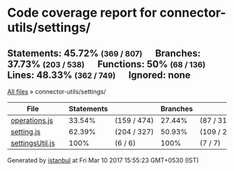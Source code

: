 <!doctype html>
<html lang="en">
<head>
    <title>Code coverage report for connector-utils/settings/</title>
    <meta charset="utf-8">
    <link rel="stylesheet" href="../../prettify.css">
    <link rel="stylesheet" href="../../base.css">
    <style type='text/css'>
        div.coverage-summary .sorter {
            background-image: url(../../sort-arrow-sprite.png);
        }
    </style>
</head>
<body>
<div class="header low">
    <h1>Code coverage report for <span class="entity">connector-utils/settings/</span></h1>
    <h2>
        Statements: <span class="metric">45.72% <small>(369 / 807)</small></span> &nbsp;&nbsp;&nbsp;&nbsp;
        Branches: <span class="metric">37.73% <small>(203 / 538)</small></span> &nbsp;&nbsp;&nbsp;&nbsp;
        Functions: <span class="metric">50% <small>(68 / 136)</small></span> &nbsp;&nbsp;&nbsp;&nbsp;
        Lines: <span class="metric">48.33% <small>(362 / 749)</small></span> &nbsp;&nbsp;&nbsp;&nbsp;
        Ignored: <span class="metric"><span class="ignore-none">none</span></span> &nbsp;&nbsp;&nbsp;&nbsp;
    </h2>
    <div class="path"><a href="../../index.html">All files</a> &#187; connector-utils/settings/</div>
</div>
<div class="body">
<div class="coverage-summary">
<table>
<thead>
<tr>
   <th data-col="file" data-fmt="html" data-html="true" class="file">File</th>
   <th data-col="pic" data-type="number" data-fmt="html" data-html="true" class="pic"></th>
   <th data-col="statements" data-type="number" data-fmt="pct" class="pct">Statements</th>
   <th data-col="statements_raw" data-type="number" data-fmt="html" class="abs"></th>
   <th data-col="branches" data-type="number" data-fmt="pct" class="pct">Branches</th>
   <th data-col="branches_raw" data-type="number" data-fmt="html" class="abs"></th>
   <th data-col="functions" data-type="number" data-fmt="pct" class="pct">Functions</th>
   <th data-col="functions_raw" data-type="number" data-fmt="html" class="abs"></th>
   <th data-col="lines" data-type="number" data-fmt="pct" class="pct">Lines</th>
   <th data-col="lines_raw" data-type="number" data-fmt="html" class="abs"></th>
</tr>
</thead>
<tbody><tr>
	<td class="file low" data-value="operations.js"><a href="operations.js.html">operations.js</a></td>
	<td data-value="33.54" class="pic low"><span class="cover-fill" style="width: 33px;"></span><span class="cover-empty" style="width:67px;"></span></td>
	<td data-value="33.54" class="pct low">33.54%</td>
	<td data-value="474" class="abs low">(159&nbsp;/&nbsp;474)</td>
	<td data-value="27.44" class="pct low">27.44%</td>
	<td data-value="317" class="abs low">(87&nbsp;/&nbsp;317)</td>
	<td data-value="37.68" class="pct low">37.68%</td>
	<td data-value="69" class="abs low">(26&nbsp;/&nbsp;69)</td>
	<td data-value="35.4" class="pct low">35.4%</td>
	<td data-value="435" class="abs low">(154&nbsp;/&nbsp;435)</td>
	</tr>

<tr>
	<td class="file medium" data-value="setting.js"><a href="setting.js.html">setting.js</a></td>
	<td data-value="62.39" class="pic medium"><span class="cover-fill" style="width: 62px;"></span><span class="cover-empty" style="width:38px;"></span></td>
	<td data-value="62.39" class="pct medium">62.39%</td>
	<td data-value="327" class="abs medium">(204&nbsp;/&nbsp;327)</td>
	<td data-value="50.93" class="pct medium">50.93%</td>
	<td data-value="214" class="abs medium">(109&nbsp;/&nbsp;214)</td>
	<td data-value="62.12" class="pct medium">62.12%</td>
	<td data-value="66" class="abs medium">(41&nbsp;/&nbsp;66)</td>
	<td data-value="65.58" class="pct medium">65.58%</td>
	<td data-value="308" class="abs medium">(202&nbsp;/&nbsp;308)</td>
	</tr>

<tr>
	<td class="file high" data-value="settingsUtil.js"><a href="settingsUtil.js.html">settingsUtil.js</a></td>
	<td data-value="100" class="pic high"><span class="cover-fill cover-full" style="width: 100px;"></span><span class="cover-empty" style="width:0px;"></span></td>
	<td data-value="100" class="pct high">100%</td>
	<td data-value="6" class="abs high">(6&nbsp;/&nbsp;6)</td>
	<td data-value="100" class="pct high">100%</td>
	<td data-value="7" class="abs high">(7&nbsp;/&nbsp;7)</td>
	<td data-value="100" class="pct high">100%</td>
	<td data-value="1" class="abs high">(1&nbsp;/&nbsp;1)</td>
	<td data-value="100" class="pct high">100%</td>
	<td data-value="6" class="abs high">(6&nbsp;/&nbsp;6)</td>
	</tr>

</tbody>
</table>
</div>
</div>
<div class="footer">
    <div class="meta">Generated by <a href="http://istanbul-js.org/" target="_blank">istanbul</a> at Fri Mar 10 2017 15:55:23 GMT+0530 (IST)</div>
</div>
<script src="../../prettify.js"></script>
<script>
window.onload = function () {
        if (typeof prettyPrint === 'function') {
            prettyPrint();
        }
};
</script>
<script src="../../sorter.js"></script>
</body>
</html>
